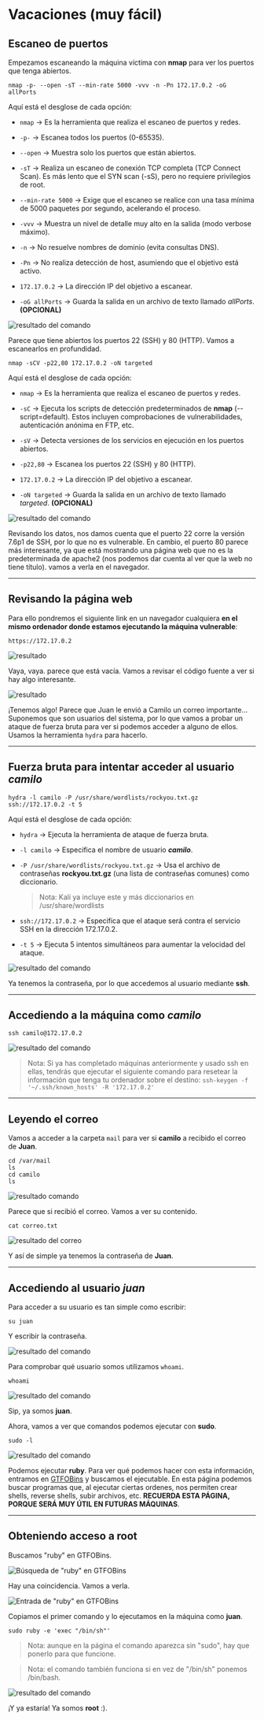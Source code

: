 # Vacaciones (muy fácil)


## Escaneo de puertos

Empezamos escaneando la máquina víctima con **nmap** para ver los puertos que tenga abiertos.

```shell
nmap -p- --open -sT --min-rate 5000 -vvv -n -Pn 172.17.0.2 -oG allPorts
```
Aquí está el desglose de cada opción:

* ``nmap`` → Es la herramienta que realiza el escaneo de puertos y redes.

* ``-p-`` → Escanea todos los puertos (0-65535).

* ``--open`` → Muestra solo los puertos que están abiertos.

* ``-sT`` → Realiza un escaneo de conexión TCP completa (TCP Connect Scan). Es más lento que el SYN scan (-sS), pero no requiere privilegios de root.

* ``--min-rate 5000`` → Exige que el escaneo se realice con una tasa mínima de 5000 paquetes por segundo, acelerando el proceso.

* ``-vvv`` → Muestra un nivel de detalle muy alto en la salida (modo verbose máximo).

* ``-n`` → No resuelve nombres de dominio (evita consultas DNS).

* ``-Pn`` → No realiza detección de host, asumiendo que el objetivo está activo.

* ``172.17.0.2`` → La dirección IP del objetivo a escanear.

* ``-oG allPorts`` → Guarda la salida en un archivo de texto llamado *allPorts*. **(OPCIONAL)**

![resultado del comando](../assets/vacaciones/nmap.png)

Parece que tiene abiertos los puertos 22 (SSH) y 80 (HTTP). Vamos a escanearlos en profundidad.

```shell
nmap -sCV -p22,80 172.17.0.2 -oN targeted
```
Aquí está el desglose de cada opción:

* ``nmap`` → Es la herramienta que realiza el escaneo de puertos y redes.

* ``-sC`` → Ejecuta los scripts de detección predeterminados de **nmap** (--script=default). Estos incluyen comprobaciones de vulnerabilidades, autenticación anónima en FTP, etc.

* ``-sV`` → Detecta versiones de los servicios en ejecución en los puertos abiertos.

* ``-p22,80`` → Escanea los puertos 22 (SSH) y 80 (HTTP).

* ``172.17.0.2`` → La dirección IP del objetivo a escanear.

* ``-oN targeted`` → Guarda la salida en un archivo de texto llamado *targeted*. **(OPCIONAL)**

![resultado del comando](../assets/vacaciones/nmap2.png)

Revisando los datos, nos damos cuenta que el puerto 22 corre la versión 7.6p1 de SSH, por lo que no es vulnerable. En cambio, el puerto 80 parece más interesante, ya que está mostrando una página web que no es la predeterminada de apache2 (nos podemos dar cuenta al ver que la web no tiene título). vamos a verla en el navegador.

***

## Revisando la página web

Para ello pondremos el siguiente link en un navegador cualquiera **en el mismo ordenador donde estamos ejecutando la máquina vulnerable**:

```shell
https://172.17.0.2
```

![resultado](../assets/vacaciones/navegador.png)

Vaya, vaya. parece que está vacía. Vamos a revisar el código fuente a ver si hay algo interesante.

![resultado](../assets/vacaciones/navegador2.png)

¡Tenemos algo! Parece que Juan le envió a Camilo un correo importante...
Suponemos que son usuarios del sistema, por lo que vamos a probar un ataque de fuerza bruta para ver si podemos acceder a alguno de ellos. Usamos la herramienta ``hydra`` para hacerlo.

***

## Fuerza bruta para intentar acceder al usuario *camilo*

```shell
hydra -l camilo -P /usr/share/wordlists/rockyou.txt.gz ssh://172.17.0.2 -t 5
```

Aquí está el desglose de cada opción:

* ``hydra`` → Ejecuta la herramienta de ataque de fuerza bruta.

* ``-l camilo`` → Especifica el nombre de usuario ***camilo***.

* ``-P /usr/share/wordlists/rockyou.txt.gz`` → Usa el archivo de contraseñas **rockyou.txt.gz** (una lista de contraseñas comunes) como diccionario.
    > Nota: Kali ya incluye este y más diccionarios en /usr/share/wordlists

* ``ssh://172.17.0.2`` → Especifica que el ataque será contra el servicio SSH en la dirección 172.17.0.2.

* ``-t 5`` → Ejecuta 5 intentos simultáneos para aumentar la velocidad del ataque.

![resultado del comando](../assets/vacaciones/hydra.png)

Ya tenemos la contraseña, por lo que accedemos al usuario mediante **ssh**.

***

## Accediendo a la máquina como *camilo*

```shell
ssh camilo@172.17.0.2
```

![resultado del comando](../assets/vacaciones/ssh.png)

> Nota: Si ya has completado máquinas anteriormente y usado ssh en ellas, tendrás que ejecutar el siguiente comando para resetear la información que tenga tu ordenador sobre el destino: ``ssh-keygen -f '~/.ssh/known_hosts' -R '172.17.0.2'``

***

## Leyendo el correo

Vamos a acceder a la carpeta ``mail`` para ver si **camilo** a recibido el correo de **Juan**.

```shell
cd /var/mail
ls
cd camilo
ls
```

![resultado comando](../assets/vacaciones/cd.png)

Parece que si recibió el correo. Vamos a ver su contenido.

```shell
cat correo.txt
```

![resultado del correo](../assets/vacaciones/cat.png)

Y así de simple ya tenemos la contraseña de **Juan**.

***

## Accediendo al usuario *juan*

Para acceder a su usuario es tan simple como escribir:

```shell
su juan
```

Y escribir la contraseña.

![resultado del comando](../assets/vacaciones/su.png)

Para comprobar qué usuario somos utilizamos ``whoami``.

```shell
whoami
```

![resultado del comando](../assets/vacaciones/whoami.png)

Sip, ya somos **juan**.

Ahora, vamos a ver que comandos podemos ejecutar con **sudo**.

```shell
sudo -l
```

![resultado del comando](../assets/vacaciones/sudo.png)

Podemos ejecutar **ruby**. Para ver qué podemos hacer con esta información, entramos en [GTFOBins](https://gtfobins.github.io/) y buscamos el ejecutable. En esta página podemos buscar programas que, al ejecutar ciertas ordenes, nos permiten crear shells, reverse shells, subir archivos, etc. **RECUERDA ESTA PÁGINA, PORQUE SERÁ MUY ÚTIL EN FUTURAS MÁQUINAS**.

***

## Obteniendo acceso a root

Buscamos "ruby" en GTFOBins.

![Búsqueda de "ruby" en GTFOBins](../assets/vacaciones/gtfobins.png)

Hay una coincidencia. Vamos a verla.

![Entrada de "ruby" en GTFOBins](../assets/vacaciones/gtfobins2.png)

Copiamos el primer comando y lo ejecutamos en la máquina como **juan**.

```shell
sudo ruby -e 'exec "/bin/sh"'
```

> Nota: aunque en la página el comando aparezca sin "sudo", hay que ponerlo para que funcione.

> Nota: el comando también funciona si en vez de "/bin/sh" ponemos /bin/bash.

![resultado del comando](../assets/vacaciones/ruby.png)

¡Y ya estaría! Ya somos **root** :).